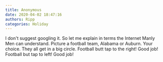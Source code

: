 ```yaml
---
title: Anonymous
date: 2020-04-02 18:47:16
authors: Ripp
categories: Holiday
---
```


 I don't suggest googling it.  So let me explain in terms the Internet Manly Men can understand.  Picture a football team, Alabama or Auburn.  Your choice.  They all get in a big circle.  Football butt tap to the right! Good job! Football but tap to left! Good job!